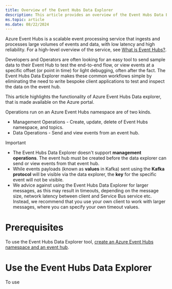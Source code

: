 ```yaml
---
title: Overview of the Event Hubs Data Explorer
description: This article provides an overview of the Event Hubs Data Explorer, which provides an easy way to send data to and receive data from Azure Event Hubs.
ms.topic: article
ms.date: 08/22/2024
---
```


Azure Event Hubs is a scalable event processing service that ingests and processes large volumes of events and data, with low latency and high reliability. For a high-level overview of the service, see [What is Event Hubs?](event-hubs-about.md).

Developers and Operators are often looking for an easy tool to send sample data to their Event Hub to test the end-to-end flow, or view events at a specific offset (or point in time) for light debugging, often after the fact. The Event Hubs Data Explorer makes these common workflows simple by eliminating the need to write bespoke client applications to test and inspect the data on the event hub. 

This article highlights the functionality of Azure Event Hubs Data explorer, that is made available on the Azure portal.

Operations run on an Azure Event Hubs namespace are of two kinds.

  * Management Operations - Create, update, delete of Event Hubs namespace, and topics.
  * Data Operations - Send and view events from an event hub.

> [!IMPORTANT]
>  * The Event Hubs Data Explorer doesn't support **management operations**. The event hub must be created before the data explorer can send or view events from that event hub.
>  * While events payloads (known as **values** in Kafka) sent using the **Kafka protocol** will be visible via the data explorer, the **key** for the specific event will not be visible.
>  * We advice against using the Event Hubs Data Explorer for larger messages, as this may result in timeouts, depending on the message size, network latency between client and Service Bus service etc. Instead, we recommend that you use your own client to work with larger messages, where you can specify your own timeout values.
>

# Prerequisites

To use the Event Hubs Data Explorer tool, [create an Azure Event Hubs namespace and an event hub](event-hubs-create.md).

# Use the Event Hubs Data Explorer

To use 